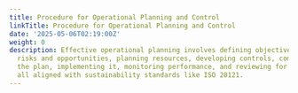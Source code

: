 ```yaml
---
title: Procedure for Operational Planning and Control
linkTitle: Procedure for Operational Planning and Control
date: '2025-05-06T02:19:00Z'
weight: 0
description: Effective operational planning involves defining objectives, identifying
  risks and opportunities, planning resources, developing controls, communicating
  the plan, implementing it, monitoring performance, and reviewing for improvements,
  all aligned with sustainability standards like ISO 20121.
---
```



<!-- Unsupported block type: table_of_contents -->

<!-- Unsupported block type: unsupported -->

